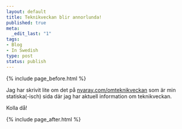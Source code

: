 ```yaml
--- 
layout: default
title: Teknikveckan blir annorlunda!
published: true
meta: 
  _edit_last: "1"
tags: 
- Blog
- In Swedish
type: post
status: publish
---
```


{% include page_before.html %}

Jag har skrivit lite om det på <a href="http://nyaray.com/omteknikveckan" target="_blank">nyaray.com/omteknikveckan</a> som är min statiska(-isch) sida där jag har aktuell information om teknikveckan.

Kolla då!

{% include page_after.html %}

